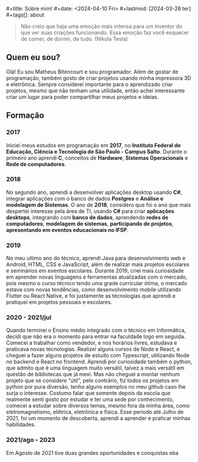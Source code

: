 #+title: Sobre mim!
#+date: <2024-04-10 Fri>
#+lastmod: [2024-03-26 ter]
#+tags[]: about

> Não creio que haja uma emoção mais intensa para um inventor do que ver suas criações funcionando. Essa emoção faz você esquecer de comer, de dormir, de tudo. (Nikola Tesla)



## **Quem eu sou?**
Olá! Eu sou Matheus Bitencourt e sou programador. Além de gostar de programação, também gosto de criar projetos usando minha impressora 3D e eletrônica.
Sempre considerei importante para o aprendizado criar projetos, mesmo que não tenham uma utilidade, então achei interessante criar um lugar para poder compartilhar meus projetos e ideias. 

## **Formação**
### **2017**
Iniciei meus estudos em programação em **2017**, no **Instituto Federal de Educação, Ciência e Tecnologia de São Paulo - Campus Salto**. Durante o primeiro ano aprendi **C**, conceitos de **Hardware**, **Sistemas Operacionais** e **Rede de computadores**. 

### **2018**
No segundo ano, aprendi a desenvolver aplicações desktop usando **C#**, integrar aplicações com o banco de dados **Postgres** e **Análise e modelagem de Sistemas**. O ano de **2018**, considero que foi o ano que mais despertei interesse pela área de TI, usando **C#** para criar **aplicações desktops**, integrando com **banco de dados**, aprendendo **redes de computadores**, **modelagem de sistemas**, **participando de projetos**, **apresentando em eventos educacionais no IFSP**.

### **2019**
No meu ultimo ano do técnico, aprendi Java para desenvolvimento web e Android, HTML, CSS e JavaScript, além de realizar mais projetos escolares e seminários em eventos escolares. Durante 2019, criei mais curiosidade em aprender novas linguagens e ferramentas atualizadas com o mercado, pois mesmo o curso técnico tendo uma grade currícular ótima, o mercado estava com novas tendências, como desenvolvimento mobile utilizando Flutter ou React Native, e foi justamente as técnologias que aprendi e pratiquei em projetos pessoais e escolares.

### **2020 - 2021/jul**
Quando terminei o Ensino médio integrado com o técnico em Informática, decidi que não era o momento para entrar na faculdade logo em seguida. Comecei a trabalhar como vendedor, e nos horários livres, estudava e praticava novas técnologias. Realizei alguns cursos de Node e React, e cheguei a fazer alguns projetos de estudo com Typescript, utilizando Node no backend e React no frontend. Aprendi por curiosidade também o python, que admito que é uma linguagem muito versátil, talvez a mais versátil em questão de bibliotecas que já mexi. Mas não cheguei a montar nenhum projeto que se considere "útil", pelo contrário, fiz todos os projetos em python por pura diversão, tenho alguns exemplos no meu github caso lhe surja o interesse. 
Costumo falar que somente depois da escola que realmente senti gosto por estudar e ter uma sede por conhecimento, comecei a estudar sobre diversos temas, mesmo fora da minha área, como eletromagnetismo, elétrica, eletrônica e física. 
Esse período até Julho de 2021, foi um momento de descoberta, aprendi a aprender e praticar minhas habilidades.

### **2021/ago - 2023**
Em Agosto de 2021 tive duas grandes oportunidades e conquistas eba

